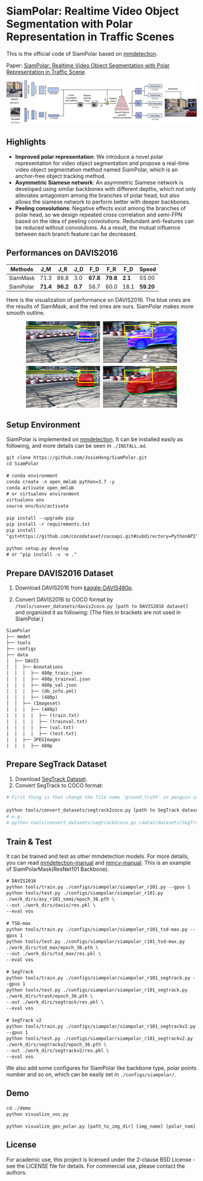 <!--
 * @Author: JosieHong
 * @Date: 2020-05-06 00:47:57
 * @LastEditAuthor: JosieHong
 * @LastEditTime: 2021-01-17 00:40:35
-->
# SiamPolar: Realtime Video Object Segmentation with Polar Representation in Traffic Scenes

This is the official code of SiamPolar based on [mmdetection](https://github.com/open-mmlab/mmdetection). 

Paper: [SiamPolar: Realtime Video Object Segmentation with Polar Representation in Traffic Scene](). 

<div align="center">
	<img src="./imgs/siam_polarmask_pipeline.png" alt="siam_polarmask_pipeline" width="800">
</div>


## Highlights

- **Improved polar representation**: We introduce a novel polar representation for video object segmentation and propose a real-time video object segmentation method named SiamPolar, which is an anchor-free object tracking method.
- **Asymmetric Siamese network**: An asymmetric Siamese network is developed using similar backbones with different depths, which not only alleviates antagonism among the branches of polar head, but also allows the siamese network to perform better with deeper backbones.
- **Peeling convolutions**: Negative effects exist among the branches of polar head, so we design repeated cross correlation and semi-FPN based on the idea of peeling convolutions. Redundant anti-features can be reduced without convolutions. As a result, the mutual influence between each branch feature can be decreased. 

## Performances on DAVIS2016

| Methods   | J_M​      | J_R​      | J_D​     | F_D​      | F_R​      | F_D​     | Speed     |
| --------- | -------- | -------- | ------- | -------- | -------- | ------- | --------- |
| SiamMask  | 71.3     | 86.8     | 3.0     | **67.8** | **79.8** | **2.1** | 55.00     |
| SiamPolar | **71.4** | **96.2** | **0.7** | 56.7     | 60.0     | 18.1    | **59.20** |

Here is the visualization of performance on DAVIS2016. The blue ones are the results of SiamMask, and the red ones are ours. SiamPolar makes more smooth outline. 

<div align="center">
	<img src="./imgs/performance.png" alt="performance_on_DAVIS2016" width="400">
</div>


## Setup Environment

SiamPolar is implemented on [mmdetection](https://github.com/open-mmlab/mmdetection). It can be installed easily as following, and more details can be seen in `./INSTALL.md`.

```shell
git clone https://github.com/JosieHong/SiamPolar.git
cd SiamPolar

# conda environment
conda create -n open_mmlab python=3.7 -y
conda activate open_mmlab
# or virtualenv environment
virtualenv env
source env/bin/activate

pip install --upgrade pip
pip install -r requirements.txt
pip install "git+https://github.com/cocodataset/cocoapi.git#subdirectory=PythonAPI"

python setup.py develop
# or "pip install -v -e ."
```

## Prepare DAVIS2016 Dataset

1. Download DAVIS2016 from [kaggle-DAVIS480p](https://www.kaggle.com/mrjb166/davis480p).

2. Convert DAVIS2016 to COCO format by `/tools/conver_datasets/davis2coco.py [path to DAVIS2016 dataset]` and organized it as following: (The files in brackets are not used in SiamPolar.)

```shell
SiamPolar
├── mmdet
├── tools
├── configs
├── data
│  ├── DAVIS
│  │  ├── Annotations
|  |  |  ├── 480p_train.json
|  |  |  ├── 480p_trainval.json
|  |  |  ├── 480p_val.json
|  |  |  ├── (db_info.yml)
|  |  |  ├── (480p)
│  │  ├── (Imageset)
|  |  |  ├── (480p)
|  |  |  |  ├── (train.txt)
|  |  |  |  ├── (trainval.txt)
|  |  |  |  ├── (val.txt)
|  |  |  |  ├── (test.txt)
│  │  ├── JPEGImages
|  |  |  ├── 480p
```

## Prepare SegTrack Dataset

1. Download [SegTrack Dataset](http://cpl.cc.gatech.edu/projects/SegTrack/).
2. Convert SegTrack to COCO format: 

```bash
# First thing is that change the file name 'ground_truth' in penguin into 'ground-truth'.

python tools/convert_datasets/segtrack2coco.py [path to SegTrack dataset]
# e.g.
# python tools/convert_datasets/segtrack2coco.py /data1/datasets/SegTrack
```

## Train & Test

It can be trained and test as other mmdetection models. For more details, you can read [mmdetection-manual](https://mmdetection.readthedocs.io/en/latest/INSTALL.html) and [mmcv-manual](https://mmcv.readthedocs.io/en/latest/image.html). This is an example of SiamPolarMask(ResNet101 Backbone). 

```shell
# DAVIS2016
python tools/train.py ./configs/siampolar/siampolar_r101.py --gpus 1
python tools/test.py ./configs/siampolar/siampolar_r101.py ./work_dirs/asy_r101_semi/epoch_36.pth \
--out ./work_dirs/davis/res.pkl \
--eval vos

# TSD-max
python tools/train.py ./configs/siampolar/siampolar_r101_tsd-max.py --gpus 1
python tools/test.py ./configs/siampolar/siampolar_r101_tsd-max.py ./work_dirs/tsd_max/epoch_36.pth \
--out ./work_dirs/tsd_max/res.pkl \
--eval vos

# SegTrack
python tools/train.py ./configs/siampolar/siampolar_r101_segtrack.py --gpus 1
python tools/test.py ./configs/siampolar/siampolar_r101_segtrack.py ./work_dirs/trash/epoch_36.pth \
--out ./work_dirs/segtrack/res.pkl \
--eval vos

# SegTrack v2
python tools/train.py ./configs/siampolar/siampolar_r101_segtrackv2.py --gpus 1
python tools/test.py ./configs/siampolar/siampolar_r101_segtrackv2.py ./work_dirs/segtrackv2/epoch_36.pth \
--out ./work_dirs/segtrackv2/res.pkl \
--eval vos
```

We also add some configures for SiamPolar like backbone type, polar points number and so on, which can be easily set in `./configs/siampolar/`.

## Demo

```
cd ./demo
python visualize_vos.py

python visualize_gen_polar.py [path_to_img_dir] [img_name] [polar_num]
```

## License

For academic use, this project is licensed under the 2-clause BSD License - see the LICENSE file for details. For commercial use, please contact the authors. 
